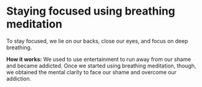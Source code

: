 # Staying focused using breathing meditation

To stay focused, we lie on our backs, close our eyes, and focus on deep breathing.  

**How it works:** We used to use entertainment to run away from our shame and became addicted. Once we started using breathing meditation, though, we obtained the mental clarity to face our shame and overcome our addiction.     
